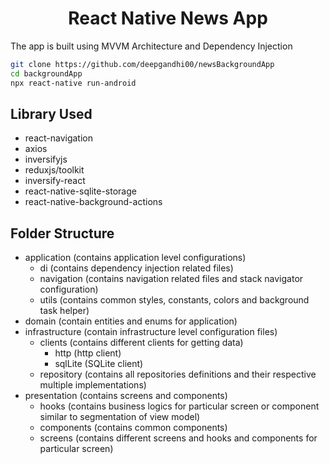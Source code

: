 <!-- Title -->
<h1 align="center">
  React Native News App
</h1>

<p>
    The app is built using MVVM Architecture and Dependency Injection
</p>

<!-- Body -->

```sh
git clone https://github.com/deepgandhi00/newsBackgroundApp
cd backgroundApp
npx react-native run-android
```

## Library Used

- react-navigation
- axios
- inversifyjs
- reduxjs/toolkit
- inversify-react
- react-native-sqlite-storage
- react-native-background-actions

## Folder Structure

- application (contains application level configurations)
  - di (contains dependency injection related files)
  - navigation (contains navigation related files and stack navigator configuration)
  - utils (contains common styles, constants, colors and background task helper)
- domain (contain entities and enums for application)
- infrastructure (contain infrastructure level configuration files)
  - clients (contains different clients for getting data)
    - http (http client)
    - sqlLite (SQLite client)
  - repository (contains all repositories definitions and their respective multiple implementations)
- presentation (contains screens and components)
  - hooks (contains business logics for particular screen or component similar to segmentation of view model)
  - components (contains common components)
  - screens (contains different screens and hooks and components for particular screen)
